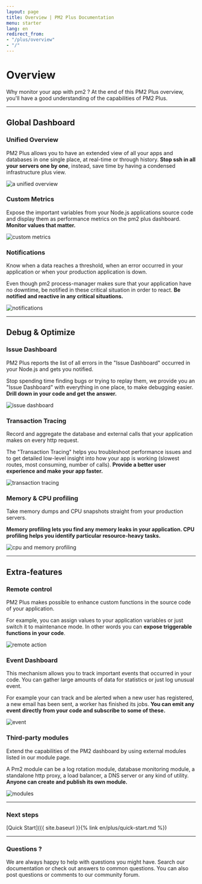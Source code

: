 ```yaml
---
layout: page
title: Overview | PM2 Plus Documentation
menu: starter
lang: en
redirect_from:
- "/plus/overview"
- "/"
---
```


# Overview

Why monitor your app with pm2 ? At the end of this PM2 Plus overview, you'll have a good understanding of the capabilities of PM2 Plus.

---

## Global Dashboard

### Unified Overview

PM2 Plus allows you to have an extended view of all your apps and databases in one single place, at real-time or through history. **Stop ssh in all your servers one by one**, instead, save time by having a condensed infrastructure plus view.

![a unified overview]({{site.baseurl}}/img/plus/unified.png)

### Custom Metrics

Expose the important variables from your Node.js applications source code and display them as performance metrics on the pm2 plus dashboard. **Monitor values that matter.**

![custom metrics]({{site.baseurl}}/img/plus/personalized.png)

### Notifications

Know when a data reaches a threshold, when an error occurred in your application or when your production application is down.

Even though pm2 process-manager makes sure that your application have no downtime, be notified in these critical situation in order to react. **Be notified and reactive in any critical situations.**

![notifications]({{site.baseurl}}/img/plus/notifications.png)

---

## Debug & Optimize

### Issue Dashboard

PM2 Plus reports the list of all errors in the "Issue Dashboard" occurred in your Node.js and gets you notified.

Stop spending time finding bugs or trying to replay them, we provide you an "Issue Dashboard" with everything in one place, to make debugging easier. **Drill down in your code and get the answer.**

![issue dashboard]({{site.baseurl}}/img/plus/issue.png)

### Transaction Tracing

Record and aggregate the database and external calls that your application makes on every http request.

The "Transaction Tracing" helps you troubleshoot performance issues and to get detailed low-level insight into how your app is working (slowest routes, most consuming, number of calls). **Provide a better user experience and make your app faster.**

![transaction tracing]({{site.baseurl}}/img/plus/tracing.png)

### Memory & CPU profiling

Take memory dumps and CPU snapshots straight from your production servers.

**Memory profiling lets you find any memory leaks in your application. CPU profiling helps you identify particular resource-heavy tasks.**

![cpu and memory profiling]({{site.baseurl}}/img/plus/profiling.png)

---

## Extra-features

### Remote control

PM2 Plus makes possible to enhance custom functions in the source code of your application.

 For example, you can assign values to your application variables or just switch it to maintenance mode. In other words you can **expose triggerable functions in your code**.

![remote action]({{site.baseurl}}/img/plus/remote.png)

### Event Dashboard

This mechanism allows you to track important events that occurred in your code. You can gather large amounts of data for statistics or just log unusual event.

For example your can track and be alerted when a new user has registered, a new email has been sent, a worker has finished its jobs. **You can emit any event directly from your code and subscribe to some of these.**


![event]({{site.baseurl}}/img/plus/event.png)

### Third-party modules

Extend the capabilities of the PM2 dashboard by using external modules listed in our module page.

A Pm2 module can be a log rotation module, database monitoring module, a standalone http proxy, a load balancer, a DNS server or any kind of utility. **Anyone can create and publish its own module.**

![modules]({{site.baseurl}}/img/plus/modules.png)


---

### Next steps

[Quick Start]({{ site.baseurl }}{% link en/plus/quick-start.md %})

---

### Questions ?

We are always happy to help with questions you might have. Search our documentation or check out answers to common questions. You can also post questions or comments to our community forum.


